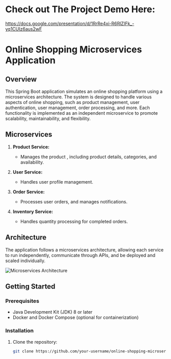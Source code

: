 # Check out The Project Demo Here:
https://docs.google.com/presentation/d/1RrRe4xi-R6RlZIFk_-yq1CUIz6aus2wF

# Online Shopping Microservices Application

## Overview

This Spring Boot application simulates an online shopping platform using a microservices architecture. The system is designed to handle various aspects of online shopping, such as product management, user authentication, user management, order processing, and more. Each functionality is implemented as an independent microservice to promote scalability, maintainability, and flexibility.

## Microservices

1. **Product Service:**
   - Manages the product , including product details, categories, and availability.

2. **User Service:**
   - Handles user profile management.

4. **Order Service:**
   - Processes user orders, and manages notifications.

5. **Inventory Service:**
   - Handles quantity processing for completed orders.

## Architecture

The application follows a microservices architecture, allowing each service to run independently, communicate through APIs, and be deployed and scaled individually.

![Microservices Architecture](docs/microservices_architecture.png)

## Getting Started

### Prerequisites

- Java Development Kit (JDK) 8 or later
- Docker and Docker Compose (optional for containerization)

### Installation

1. Clone the repository:

   ```bash
   git clone https://github.com/your-username/online-shopping-microservices.git
